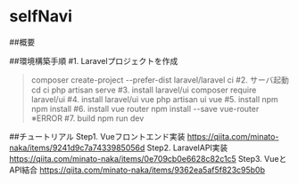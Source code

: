 # selfNavi
##概要

##環境構築手順
#1. Laravelプロジェクトを作成
>composer create-project --prefer-dist laravel/laravel ci
#2. サーバ起動
>cd ci
>php artisan serve
#3. install laravel/ui
>composer require laravel/ui
#4. install laravel/ui vue
>php artisan ui vue
#5. install npm 
>npm install
#6. install vue router
>npm install --save vue-router
※ERROR
#7. build
>npm run dev


##チュートリアル
Step1. Vueフロントエンド実装
https://qiita.com/minato-naka/items/9241d9c7a7433985056d
Step2. LaravelAPI実装
https://qiita.com/minato-naka/items/0e709cb0e6628c82c1c5
Step3. VueとAPI結合
https://qiita.com/minato-naka/items/9362ea5af5f823c95b0b